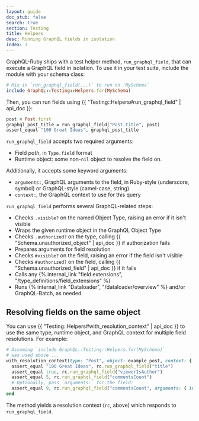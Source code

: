 ```yaml
---
layout: guide
doc_stub: false
search: true
section: Testing
title: Helpers
desc: Running GraphQL fields in isolation
index: 3
---
```


GraphQL-Ruby ships with a test helper method, `run_graphql_field`, that can execute a GraphQL field in isolation. To use it in your test suite, include the module with your schema class:

```ruby
# Mix in `run_graphql_field(...)` to run on `MySchema`
include GraphQL::Testing::Helpers.for(MySchema)
```

Then, you can run fields using {{ "Testing::Helpers#run_graphql_field" | api_doc }}:

```ruby
post = Post.first
graphql_post_title = run_graphql_field("Post.title", post)
assert_equal "100 Great Ideas", graphql_post_title
```

`run_graphql_field` accepts two required arguments:

- Field _path_, in `Type.field` format
- Runtime object: some non-`nil` object to resolve the field on.

Additionally, it accepts some keyword arguments:

- `arguments:`, GraphQL arguments to the field, in Ruby-style (underscore, symbol) or GraphQL-style (camel-case, string)
- `context:`, the GraphQL context to use for this query

`run_graphql_field` performs several GraphQL-related steps:

- Checks `.visible?` on the named Object Type, raising an error if it isn't visible
- Wraps the given runtime object in the GraphQL Object Type
- Checks `.authorized?` on the type, calling {{ "Schema.unauthorized_object" | api_doc }} if authorization fails
- Prepares arguments for field resolution
- Checks `#visible?` on the field, raising an error if the field isn't visible
- Checks `#authorized?` on the field, calling {{ "Schema.unauthorized_field" | api_doc }} if it fails
- Calls any {% internal_link "field extensions", "/type_definitions/field_extensions" %}
- Runs {% internal_link "Dataloader", "/dataloader/overview" %} and/or GraphQL-Batch, as needed

## Resolving fields on the same object

You can use {{ "Testing::Helpers#with_resolution_context" | api_doc }} to use the same type, runtime object, and GraphQL context for multiple field resolutions. For example:

```ruby
# Assuming `include GraphQL::Testing::Helpers.for(MySchema)`
# was used above ...
with_resolution_context(type: "Post", object: example_post, context: { current_user: author }) do |rc|
  assert_equal "100 Great Ideas", rc.run_graphql_field("title")
  assert_equal true, rc.run_graphql_field("viewerIsAuthor")
  assert_equal 5, rc.run_graphql_field("commentsCount")
  # Optionally, pass `arguments:` for the field:
  assert_equal 9, rc.run_graphql_field("commentsCount", arguments: { include_unmoderated: true })
end
```

The method yields a resolution context (`rc`, above) which responds to `run_graphql_field`.
